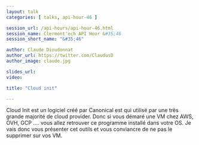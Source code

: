 ```yaml
---
layout: talk
categories: [ talks, api-hour-46 ]

session_url: /api-hours/api-hour-46.html
session_name: Clermont'ech API Hour &#35;46
session_short_name: "&#35;46"

author: Claude Dioudonnat
author_url: https://twitter.com/ClaudusD
author_image: claude.jpg

slides_url:
video:

title: "Cloud init"

---
```


Cloud Init est un logiciel créé par Canonical est qui utilisé par une très grande majorité de cloud provider.
Donc si vous démaré une VM chez AWS, OVH, GCP .... vous allez retrouver ce programme installé dans votre OS.
Je vais donc vous présenter cet outils et vous conviancre de ne pas le supprimer sur vos VM.

